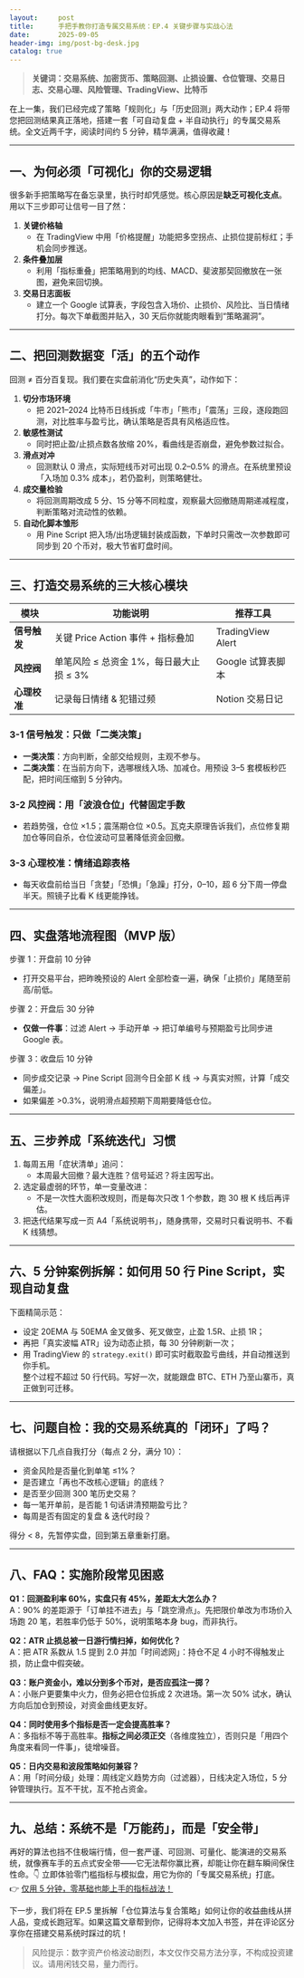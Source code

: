 ```yaml
---
layout:     post
title:      手把手教你打造专属交易系统：EP.4 关键步骤与实战心法
date:       2025-09-05
header-img: img/post-bg-desk.jpg
catalog: true
---
```


> **关键词：交易系统、加密货币、策略回测、止损设置、仓位管理、交易日志、交易心理、风险管理、TradingView、比特币**

在上一集，我们已经完成了策略「规则化」与「历史回测」两大动作；EP.4 将带您把回测结果真正落地，搭建一套「可自动复盘 + 半自动执行」的专属交易系统。全文近两千字，阅读时间约 5 分钟，精华满满，值得收藏！

---

## 一、为何必须「可视化」你的交易逻辑

很多新手把策略写在备忘录里，执行时却凭感觉。核心原因是**缺乏可视化支点**。  
用以下三步即可让信号一目了然：

1. **关键价格轴**  
   - 在 TradingView 中用「价格提醒」功能把多空拐点、止损位提前标红；手机会同步推送。  
2. **条件叠加层**  
   - 利用「指标重叠」把策略用到的均线、MACD、斐波那契回撤放在一张图，避免来回切换。  
3. **交易日志面板**  
   - 建立一个 Google 试算表，字段包含入场价、止损价、风险比、当日情绪打分。每次下单截图并贴入，30 天后你就能肉眼看到“策略漏洞”。

---

## 二、把回测数据变「活」的五个动作

回测 ≠ 百分百复现。我们要在实盘前消化“历史失真”，动作如下：

1. **切分市场环境**  
   - 把 2021–2024 比特币日线拆成「牛市」「熊市」「震荡」三段，逐段跑回测，对比胜率与盈亏比，确认策略是否具有风格适应性。  
2. **敏感性测试**  
   - 同时把止盈/止损点数各放缩 20%，看曲线是否崩盘，避免参数过拟合。  
3. **滑点对冲**  
   - 回测默认 0 滑点，实际短线币对可出现 0.2–0.5% 的滑点。在系统里预设「入场加 0.3% 成本」，若仍盈利，则策略健壮。  
4. **成交量检验**  
   - 将回测周期改成 5 分、15 分等不同粒度，观察最大回撤随周期递减程度，判断策略对流动性的依赖。  
5. **自动化脚本雏形**  
   - 用 Pine Script 把入场/出场逻辑封装成函数，下单时只需改一次参数即可同步到 20 个币对，极大节省盯盘时间。

---

## 三、打造交易系统的三大核心模块

| 模块 | 功能说明 | 推荐工具 |
|---|---|---|
| **信号触发** | 关键 Price Action 事件 + 指标叠加 | TradingView Alert |
| **风控阀** | 单笔风险 ≤ 总资金 1%，每日最大止损 ≤ 3% | Google 试算表脚本 |
| **心理校准** | 记录每日情绪 & 犯错过频 | Notion 交易日记 |

### 3-1 信号触发：只做「二类决策」  
- **一类决策**：方向判断，全部交给规则，主观不参与。  
- **二类决策**：在当前方向下，选哪根线入场、加减仓。用预设 3–5 套模板秒匹配，把时间压缩到 5 分钟内。

### 3-2 风控阀：用「波浪仓位」代替固定手数  
- 若趋势强，仓位 ×1.5；震荡期仓位 ×0.5。瓦克夫原理告诉我们，点位修复期加仓等同自杀，仓位波动可显著降低资金回撤。

### 3-3 心理校准：情绪追踪表格  
- 每天收盘前给当日「贪婪」「恐惧」「急躁」打分，0–10，超 6 分下周一停盘半天。照镜子比看 K 线更能挣钱。

---

## 四、实盘落地流程图（MVP 版）

步骤 1：开盘前 10 分钟  
- 打开交易平台，把昨晚预设的 Alert 全部检查一遍，确保「止损价」尾随至前高/前低。  

步骤 2：开盘后 30 分钟  
- **仅做一件事**：过滤 Alert → 手动开单 → 把订单编号与预期盈亏比同步进 Google 表。  

步骤 3：收盘后 10 分钟  
- 同步成交记录 → Pine Script 回测今日全部 K 线 → 与真实对照，计算「成交偏差」。  
- 如果偏差 >0.3%，说明滑点超预期下周期要降低仓位。

---

## 五、三步养成「系统迭代」习惯

1. 每周五用「症状清单」追问：  
   - 本周最大回撤？最大连胜？信号延迟？将主因写出。  
2. 选定最虚弱的环节，单一变量改进：  
   - 不是一次性大面积改规则，而是每次只改 1 个参数，跑 30 根 K 线后再评估。  
3. 把迭代结果写成一页 A4「系统说明书」，随身携带，交易时只看说明书、不看 K 线猜想。

---

## 六、5 分钟案例拆解：如何用 50 行 Pine Script，实现自动复盘

下面精简示范：  
- 设定 20EMA 与 50EMA 金叉做多、死叉做空，止盈 1.5R、止损 1R；  
- 再把「真实波幅 ATR」设为动态止损，每 30 分钟刷新一次；  
- 用 TradingView 的 `strategy.exit()` 即可实时截取盈亏曲线，并自动推送到你手机。  
整个过程不超过 50 行代码。写好一次，就能跟盘 BTC、ETH 乃至山寨币，真正做到可迁移。

---

## 七、问题自检：我的交易系统真的「闭环」了吗？

请根据以下几点自我打分（每点 2 分，满分 10）：

- 资金风险是否量化到单笔 ≤1%？   
- 是否建立「再也不改核心逻辑」的底线？  
- 是否至少回测 300 笔历史交易？  
- 每一笔开单前，是否能 1 句话讲清预期盈亏比？  
- 每周是否有固定的复盘 & 迭代时段？

得分 < 8，先暂停实盘，回到第五章重新打磨。

---

## 八、FAQ：实施阶段常见困惑

**Q1：回测盈利率 60%，实盘只有 45%，差距太大怎么办？**  
A：90% 的差距源于「订单挂不进去」与「跳空滑点」。先把限价单改为市场价入场跑 20 笔，若胜率仍低于 50%，说明策略本身 bug，而非执行。

**Q2：ATR 止损总被一日游行情扫掉，如何优化？**  
A：把 ATR 系数从 1.5 提到 2.0 并加「时间滤网」：持仓不足 4 小时不得触发止损，防止盘中假突破。

**Q3：账户资金小，难以分到多个币对，是否应孤注一掷？**  
A：小账户更要集中火力，但务必把仓位拆成 2 次进场。第一次 50% 试水，确认方向后加仓到预设，对资金曲线更友好。

**Q4：同时使用多个指标是否一定会提高胜率？**  
A：多指标不等于高胜率。**指标之间必须正交**（各维度独立），否则只是「用四个角度来看同一件事」，徒增噪音。

**Q5：日内交易和波段策略如何兼容？**  
A：用「时间分级」处理：周线定义趋势方向（过滤器），日线决定入场位，5 分钟管理执行。互不干扰，互不抢占资金。

---

## 九、总结：系统不是「万能药」，而是「安全带」

再好的算法也挡不住极端行情，但一套严谨、可回测、可量化、能演进的交易系统，就像赛车手的五点式安全带——它无法帮你赢比赛，却能让你在翻车瞬间保住性命。👇 立即体验零门槛指标与模拟盘，用它为你的「专属交易系统」打底。  
👉 [仅用 5 分钟，零基础也能上手的指标战法！](https://okxdog.com/)  

下一步，我们将在 EP.5 里拆解「仓位算法与复合策略」如何让你的收益曲线从拼人品，变成长跑冠军。如果这篇文章帮到你，记得将本文加入书签，并在评论区分享你在搭建交易系统时踩过的坑！

> 风险提示：数字资产价格波动剧烈，本文仅作交易方法分享，不构成投资建议。请用闲钱交易，量力而行。